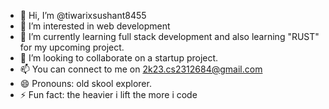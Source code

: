 - 👋 Hi, I’m @tiwarixsushant8455
- 👀 I’m interested in web development
- 🌱 I’m currently learning full stack development and also learning "RUST" for my upcoming project.
- 💞️ I’m looking to collaborate on a startup project.
- 📫 You can connect to me on 2k23.cs2312684@gmail.com
- 😄 Pronouns: old skool explorer.
- ⚡ Fun fact: the heavier i lift the more i code

<!---
tiwarixsushant8455/tiwarixsushant8455 is a ✨ special ✨ repository because its `README.md` (this file) appears on your GitHub profile.
You can click the Preview link to take a look at your changes.
--->
